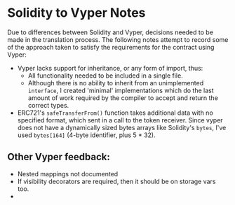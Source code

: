 # Solidity to Vyper Notes

Due to differences between Solidity and Vyper, decisions needed to be made in the translation process. The following notes attempt to record some of the approach taken to satisfy the requirements for the contract using Vyper:

* Vyper lacks support for inheritance, or any form of import, thus: 
  * All functionality needed to be included in a single file.
  * Although there is no ability to inherit from an unimplemented `interface`, I created 'minimal' implementations which do the last amount of work required by the compiler to accept and return the correct types. 
* ERC721's `safeTransferFrom()` function takes additional data with no specified format, which sent in a call to the token receiver. Since vyper does not have a dynamically sized bytes arrays like Solidity's `bytes`, I've used `bytes[164]` (4-byte identifier, plus 5 * 32).

## Other Vyper feedback:

* Nested mappings not documented
* If visibility decorators are required, then it should be on storage vars too. 
* 